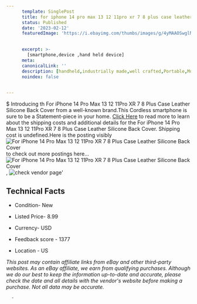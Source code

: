 ```yaml
---
      template: SinglePost
      title: for iphone 14 pro max 13 12 11pro xr 7 8 plus case leather silicone back cover
      status: Published
      date: '2023-02-12'
      featuredImage: 'https://i.ebayimg.com/thumbs/images/g/4yMAAOSwglNjJp63/s-l225.jpg'
       

      excerpt: >-
        [smartphone,device ,hand held device]
      meta:
      canonicalLink: ''
      description: [handheld,industrially made,well crafted,Portable,Mobile,Compact,Convenient,Lightweight,Maneuverable,Man-portable,Miniature,Carriable,Hand-held,Light,Holdable,Transportable,Mobile device,Pocket-sized,On-the-go,Wireless,Cordless,Compact size,Convenient size, smartphone,device ,hand held device]
      noindex: false
      

---
```

$
      Introducing th For iPhone 14 Pro Max 13 12 11Pro XR 7 8 Plus Case Leather Silicone Back Cover from a well-known brand.This Cordless smartphone is sure to be a Statement-piece in your home. [Click Here](https://www.ebay.com/itm/393833704754?hash=item5bb2516d32%3Ag%3A4yMAAOSwglNjJp63&mkevt=1&mkcid=1&mkrid=711-53200-19255-0&campid=%253CePNCampaignId%253E&customid=%253CreferenceId%253E&toolid=10049) to read more to learn about the shipping costs and additional details for the For iPhone 14 Pro Max 13 12 11Pro XR 7 8 Plus Case Leather Silicone Back Cover. Shipping cost is undefined.Here is the posting visibly ![For iPhone 14 Pro Max 13 12 11Pro XR 7 8 Plus Case Leather Silicone Back Cover](https://i.ebayimg.com/thumbs/images/g/4yMAAOSwglNjJp63/s-l225.jpg) to check out more postings here... ![For iPhone 14 Pro Max 13 12 11Pro XR 7 8 Plus Case Leather Silicone Back Cover](https://i.ebayimg.com/images/g/4yMAAOSwglNjJp63/s-l1200.jpg), ![check vendor page](https://origin-galleryplus.ebayimg.com/ws/web/393833704754_2_0_1/225x225.jpg,https://origin-galleryplus.ebayimg.com/ws/web/393833704754_3_0_1/225x225.jpg,https://origin-galleryplus.ebayimg.com/ws/web/393833704754_4_0_1/225x225.jpg,https://origin-galleryplus.ebayimg.com/ws/web/393833704754_5_0_1/225x225.jpg,https://origin-galleryplus.ebayimg.com/ws/web/393833704754_6_0_1/225x225.jpg,https://origin-galleryplus.ebayimg.com/ws/web/393833704754_7_0_1/225x225.jpg,https://origin-galleryplus.ebayimg.com/ws/web/393833704754_8_0_1/225x225.jpg,https://origin-galleryplus.ebayimg.com/ws/web/393833704754_9_0_1/225x225.jpg,https://origin-galleryplus.ebayimg.com/ws/web/393833704754_10_0_1/225x225.jpg,https://origin-galleryplus.ebayimg.com/ws/web/393833704754_11_0_1/225x225.jpg,https://origin-galleryplus.ebayimg.com/ws/web/393833704754_12_0_1/225x225.jpg)'

      

 ## Technical Facts 



     
      

 - Condition- New 


      

 - Listed Price- 8.99 


      

 - Currency- USD 


      

 - Feedback score - 1377 


      

 - Location - US 


      
      

 *_This post may contain affiliate links from eBay and other third-party websites. As an eBay affiliate, we earn from qualifying purchases. Although we do our best to keep the information up-to-date and accurate, please check the date and all details with the vendor's website before making a purchase. Not all data may be accurate._*




      -
